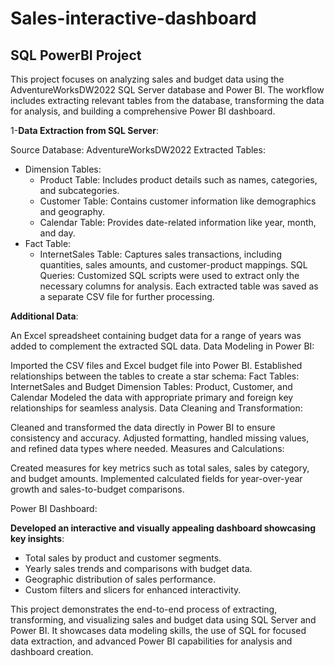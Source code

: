 # Sales-interactive-dashboard
## SQL PowerBI Project

This project focuses on analyzing sales and budget data using the AdventureWorksDW2022 SQL Server database and Power BI. The workflow includes extracting relevant tables from the database, transforming the data for analysis, and building a comprehensive Power BI dashboard. 

1-**Data Extraction from SQL Server**:

Source Database: AdventureWorksDW2022
 Extracted Tables:
- Dimension Tables:
  - Product Table: Includes product details such as names, categories, and subcategories.
  - Customer Table: Contains customer information like demographics and geography.
  - Calendar Table: Provides date-related information like year, month, and day.
- Fact Table:
  - InternetSales Table: Captures sales transactions, including quantities, sales amounts, and customer-product mappings.
SQL Queries: Customized SQL scripts were used to extract only the necessary columns for analysis. Each extracted table was saved as a separate CSV file for further processing.

**Additional Data**:

An Excel spreadsheet containing budget data for a range of years was added to complement the extracted SQL data.
Data Modeling in Power BI:

Imported the CSV files and Excel budget file into Power BI.
Established relationships between the tables to create a star schema:
Fact Tables: InternetSales and Budget
Dimension Tables: Product, Customer, and Calendar
Modeled the data with appropriate primary and foreign key relationships for seamless analysis.
Data Cleaning and Transformation:

Cleaned and transformed the data directly in Power BI to ensure consistency and accuracy.
Adjusted formatting, handled missing values, and refined data types where needed.
Measures and Calculations:

Created measures for key metrics such as total sales, sales by category, and budget amounts.
Implemented calculated fields for year-over-year growth and sales-to-budget comparisons.

Power BI Dashboard:

**Developed an interactive and visually appealing dashboard showcasing key insights**:
- Total sales by product and customer segments.
- Yearly sales trends and comparisons with budget data.
- Geographic distribution of sales performance.
- Custom filters and slicers for enhanced interactivity.
  
This project demonstrates the end-to-end process of extracting, transforming, and visualizing sales and budget data using SQL Server and Power BI. It showcases data modeling skills, the use of SQL for focused data extraction, and advanced Power BI capabilities for analysis and dashboard creation.
